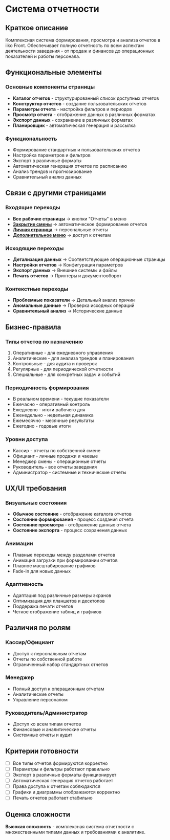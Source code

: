 # Система отчетности

## Краткое описание

Комплексная система формирования, просмотра и анализа отчетов в iiko Front. Обеспечивает полную отчетность по всем аспектам деятельности заведения - от продаж и финансов до операционных показателей и работы персонала.

## Функциональные элементы

### Основные компоненты страницы

- **Каталог отчетов** - структурированный список доступных отчетов
- **Конструктор отчетов** - создание пользовательских отчетов
- **Параметры отчета** - настройка фильтров и периодов
- **Просмотр отчета** - отображение данных в различных форматах
- **Экспорт данных** - сохранение в различных форматах
- **Планировщик** - автоматическая генерация и рассылка

### Функциональность

- Формирование стандартных и пользовательских отчетов
- Настройка параметров и фильтров
- Экспорт в различные форматы
- Автоматическая генерация отчетов по расписанию
- Анализ трендов и прогнозирование
- Сравнительный анализ данных

## Связи с другими страницами

### Входящие переходы

- **Все рабочие страницы** → кнопки "Отчеты" в меню
- **[Закрытие смены](./shift-close.md)** → автоматическое формирование отчетов
- **[Личная страница](./personal-page.md)** → персональные отчеты
- **[Дополнительное меню](./additional-menu.md)** → доступ к отчетам

### Исходящие переходы

- **Детализация данных** → Соответствующие операционные страницы
- **Настройки отчетов** → Конфигурация параметров
- **Экспорт данных** → Внешние системы и файлы
- **Печать отчетов** → Принтеры и документооборот

### Контекстные переходы

- **Проблемные показатели** → Детальный анализ причин
- **Аномальные данные** → Проверка исходных операций
- **Сравнительный анализ** → Исторические данные

## Бизнес-правила

### Типы отчетов по назначению

1. Оперативные - для ежедневного управления
2. Аналитические - для анализа трендов и планирования
3. Контрольные - для аудита и проверок
4. Регулярные - для периодической отчетности
5. Специальные - для конкретных задач и событий

### Периодичность формирования

- В реальном времени - текущие показатели
- Ежечасно - оперативный контроль
- Ежедневно - итоги рабочего дня
- Еженедельно - недельная динамика
- Ежемесячно - месячные результаты
- Ежегодно - годовые итоги

### Уровни доступа

- Кассир - отчеты по собственной смене
- Официант - личные продажи и чаевые
- Менеджер смены - операционные отчеты
- Руководитель - все отчеты заведения
- Администратор - системные и технические отчеты

## UX/UI требования

### Визуальные состояния

- **Обычное состояние** - отображение каталога отчетов
- **Состояние формирования** - процесс создания отчета
- **Состояние просмотра** - отображение данных отчета
- **Состояние экспорта** - процесс сохранения данных

### Анимации

- Плавные переходы между разделами отчетов
- Анимация загрузки при формировании отчетов
- Плавное масштабирование графиков
- Fade-in для новых данных

### Адаптивность

- Адаптация под различные размеры экранов
- Оптимизация для планшетов и десктопов
- Поддержка печати отчетов
- Четкое отображение таблиц и графиков

## Различия по ролям

### Кассир/Официант

- Доступ к персональным отчетам
- Отчеты по собственной работе
- Ограниченный набор стандартных отчетов

### Менеджер

- Полный доступ к операционным отчетам
- Аналитические отчеты
- Управление персоналом

### Руководитель/Администратор

- Доступ ко всем типам отчетов
- Финансовые и аналитические отчеты
- Системные отчеты и аудит

## Критерии готовности

- [ ] Все типы отчетов формируются корректно
- [ ] Параметры и фильтры работают правильно
- [ ] Экспорт в различные форматы функционирует
- [ ] Автоматическая генерация отчетов работает
- [ ] Права доступа к отчетам соблюдаются
- [ ] Графики и диаграммы отображаются корректно
- [ ] Печать отчетов работает стабильно

## Оценка сложности

**Высокая сложность** - комплексная система отчетности с множественными типами данных и требованиями к аналитике.
